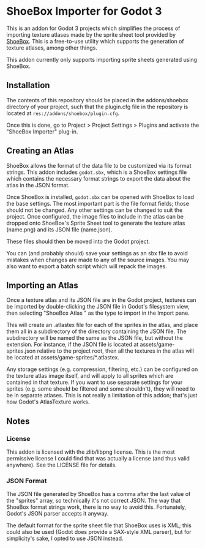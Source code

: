 # ShoeBox Importer for Godot 3

This is an addon for Godot 3 projects which simplifies the process of importing texture atlases made by the sprite sheet tool provided by [ShoeBox](https://renderhjs.net/shoebox/). This is a free-to-use utility which supports the generation of texture atlases, among other things.

This addon currently only supports importing sprite sheets generated using ShoeBox.

## Installation

The contents of this repository should be placed in the addons/shoebox directory of your project, such that the plugin.cfg file in the repository is located at `res://addons/shoebox/plugin.cfg`.

Once this is done, go to Project > Project Settings > Plugins and activate the "ShoeBox Importer" plug-in.

## Creating an Atlas

ShoeBox allows the format of the data file to be customized via its format strings. This addon includes `godot.sbx`, which is a ShoeBox settings file which contains the necessary format strings to export the data about the atlas in the JSON format.

Once ShoeBox is installed, `godot.sbx` can be opened with ShoeBox to load the base settings. The most important part is the file format fields; those should not be changed. Any other settings can be changed to suit the project.  Once configured, the image files to include in the atlas can be dropped onto ShoeBox's Sprite Sheet tool to generate the texture atlas (name.png) and its JSON file (name.json).

These files should then be moved into the Godot project.

You can (and probably should) save your settings as an sbx file to avoid mistakes when changes are made to any of the source images. You may also want to export a batch script which will repack the images.

## Importing an Atlas

Once a texture atlas and its JSON file are in the Godot project, textures can be imported by double-clicking the JSON file in Godot's filesystem view, then selecting "ShoeBox Atlas " as the type to import in the Import pane.

This will create an .atlastex file for each of the sprites in the atlas, and place them all in a subdirectory of the directory containing the JSON file. The subdirectory will be named the same as the JSON file, but without the extension. For instance, if the JSON file is located at assets/game-sprites.json relative to the project root, then all the textures in the atlas will be located at assets/game-sprites/\*.atlastex.

Any storage settings (e.g. compression, filtering, etc.) can be configured on the texture atlas image itself, and will apply to all sprites which are contained in that texture. If you want to use separate settings for your sprites (e.g. some should be filtered and some shouldn't), they will need to be in separate atlases. This is not really a limitation of this addon; that's just how Godot's AtlasTexture works.

## Notes

### License

This addon is licensed with the zlib/libpng license. This is the most permissive license I could find that was actually a license (and thus valid anywhere). See the LICENSE file for details.

### JSON Format

The JSON file generated by ShoeBox has a comma after the last value of the "sprites" array, so technically it's not correct JSON. The way that ShoeBox format strings work, there is no way to avoid this. Fortunately, Godot's JSON parser accepts it anyway.

The default format for the sprite sheet file that ShoeBox uses is XML; this could also be used (Godot does provide a SAX-style XML parser), but for simplicity's sake, I opted to use JSON instead.
